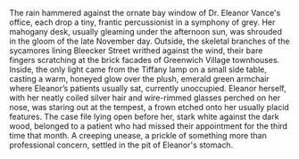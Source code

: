 The rain hammered against the ornate bay window of Dr. Eleanor Vance's office, each drop a tiny, frantic percussionist in a symphony of grey.  Her mahogany desk, usually gleaming under the afternoon sun, was shrouded in the gloom of the late November day.  Outside, the skeletal branches of the sycamores lining Bleecker Street writhed against the wind, their bare fingers scratching at the brick facades of Greenwich Village townhouses. Inside, the only light came from the Tiffany lamp on a small side table, casting a warm, honeyed glow over the plush, emerald green armchair where Eleanor’s patients usually sat, currently unoccupied.  Eleanor herself, with her neatly coiled silver hair and wire-rimmed glasses perched on her nose, was staring out at the tempest, a frown etched onto her usually placid features. The case file lying open before her, stark white against the dark wood, belonged to a patient who had missed their appointment for the third time that month.  A creeping unease, a prickle of something more than professional concern, settled in the pit of Eleanor's stomach.
